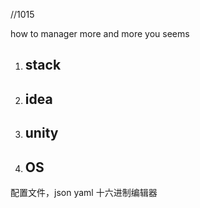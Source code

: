 //1015

how to manager more and more you seems

1. ## stack

2. ## idea

3. ## unity

4. ## OS

配置文件，json yaml 十六进制编辑器
